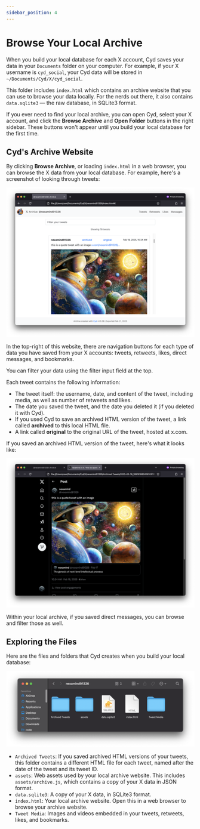```yaml
---
sidebar_position: 4
---
```


# Browse Your Local Archive

When you build your local database for each X account, Cyd saves your data in your `Documents` folder on your computer. For example, if your X username is `cyd_social`, your Cyd data will be stored in `~/Documents/Cyd/X/cyd_social`.

This folder includes `index.html` which contains an archive website that you can use to browse your data locally. For the nerds out there, it also contains `data.sqlite3` &mdash; the raw database, in SQLite3 format.

If you ever need to find your local archive, you can open Cyd, select your X account, and click the **Browse Archive** and **Open Folder** buttons in the right sidebar. These buttons won't appear until you build your local database for the first time.

## Cyd's Archive Website

By clicking **Browse Archive**, or loading `index.html` in a web browser, you can browse the X data from your local database. For example, here's a screenshot of looking through tweets:

![Browsing the local archive](./img/archive-browse.png)

In the top-right of this website, there are navigation buttons for each type of data you have saved from your X accounts: tweets, retweets, likes, direct messages, and bookmarks.

You can filter your data using the filter input field at the top.

Each tweet contains the following information:

- The tweet itself: the username, date, and content of the tweet, including media, as well as number of retweets and likes.
- The date you saved the tweet, and the date you deleted it (if you deleted it with Cyd).
- If you used Cyd to save an archived HTML version of the tweet, a link called **archived** to this local HTML file.
- A link called **original** to the original URL of the tweet, hosted at x.com.

If you saved an archived HTML version of the tweet, here's what it looks like:

![An HTML archived tweet](./img/archive-archived-tweet.png)

Within your local archive, if you saved direct messages, you can browse and filter those as well.

## Exploring the Files

Here are the files and folders that Cyd creates when you build your local database:

![The files Cyd saves for each X account](./img/archive-files.png)

- `Archived Tweets`: If you saved archived HTML versions of your tweets, this folder contains a different HTML file for each tweet, named after the date of the tweet and its tweet ID.
- `assets`: Web assets used by your local archive website. This includes `assets/archive.js`, which contains a copy of your X data in JSON format.
- `data.sqlite3`: A copy of your X data, in SQLite3 format.
- `index.html`: Your local archive website. Open this in a web browser to browse your archive website.
- `Tweet Media`: Images and videos embedded in your tweets, retweets, likes, and bookmarks.
